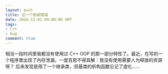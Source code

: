 ```yaml
---
layout: post
title: 记一个低级错误
date: 2016-12-01 09:00:00 GMT
tags:
- C++
- bug
comment: true
---
```


相当一段时间里我都没有使用过 C++ OOP 的那一部分特性了。最近，在写的一个程序里出现了内存泄漏，一度百思不得其解：我没有使用需要人为释放的资源呀？ 后来发现是用了一个继承类，但基类的析构函数忘记了虚化……

